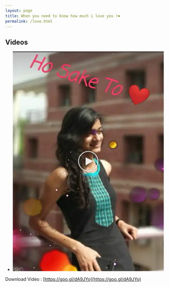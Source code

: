 ```yaml
---
layout: page
title: When you need to know how much i love you !❤
permalink: /love.html
--- 
```


## Videos

+ [![Click to Play](../uploads/user/video.jpg)](../uploads/music/chamki.mp4)
 
Download Video : [https://goo.gl/dA9JYo](https://goo.gl/dA9JYo)
